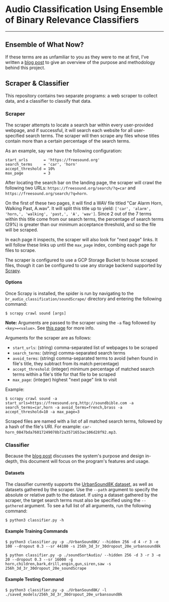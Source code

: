 # Audio Classification Using Ensemble of Binary Relevance Classifiers
---

## Ensemble of What Now?
If these terms are as unfamiliar to you as they were to me at first, I've written a [blog post](https://jakeahansen.com/blog/view/audio-classification-using-ensemble-of-binary-relevance-classifiers) to give an overview of the purpose and methodology behind this project.

## Scraper & Classifier
This repository contains two separate programs: a web scraper to collect data, and a classifier to classify that data.

### Scraper
The scraper attempts to locate a search bar within every user-provided webpage, and if successful, it will search each website for all user-specified search terms.  The scraper will then scrape any files whose titles contain more than a certain percentage of the search terms.

As an example, say we have the following configuration:
```
start_urls       = 'https://freesound.org'
search_terms     = 'car', 'horn'
accept_threshold = 10%
max_page         = 3
```

After locating the search bar on the landing page, the scraper will crawl the following two URLs: `https://freesound.org/search/?q=car` and `https://freesound.org/search/?q=horn`.

On the first of these two pages, it will find a WAV file titled "Car Alarm Horn, Walking Past, A.wav".  It will split this title up to yield: `['car', 'alarm', 'horn,', 'walking', 'past,', 'A', 'wav']`.  Since 2 out of the 7 terms within this title come from our search terms, the percentage of search terms (29%) is greater than our minimum acceptance threshold, and so the file will be scraped.

In each page it inspects, the scraper will also look for "next page" links.  It will follow these links up until the `max_page` index, combing each page for files to scrape.

The scraper is configured to use a GCP Storage Bucket to house scraped files, though it can be configured to use any storage backend supported by [Scrapy](https://scrapy.org/).

#### Options
Once Scrapy is installed, the spider is run by navigating to the `br_audio_classification/soundScrape/` directory and entering the following command:

`$ scrapy crawl sound [args]`

**Note:** Arguments are passed to the scraper using the `-a` flag followed by `<key>=<value>`.  See [this page](https://docs.scrapy.org/en/latest/topics/spiders.html#spider-arguments) for more info.

Arguments for the scraper are as follows:

* `start_urls`: (string) comma-separated list of webpages to be scraped
* `search_terms`: (string) comma-separated search terms
* `avoid_terms`: (string) comma-separated terms to avoid (when found in file's title, they subtract from its match percentage)
* `accept_threshold`: (integer) minimum percentage of matched search terms within a file's title for that file to be scraped
* `max_page`: (integer) highest "next page" link to visit

Example:
```
$ scrapy crawl sound -a start_urls=https://freesound.org,http://soundbible.com -a search_terms=car,horn -a avoid_terms=french,brass -a accept_threshold=10 -a max_page=3
```

Scraped files are named with a list of all matched search terms, followed by a hash of the file's URI.  For example: `car-horn_0847bda76017249078b72a3571653ac106d28f92.mp3`.

### Classifier
Because the [blog post](https://jakeahansen.com/blog/view/audio-classification-using-ensemble-of-binary-relevance-classifiers) discusses the system's purpose and design in-depth, this document will focus on the program's features and usage.

#### Datasets
The classifier currently supports the [UrbanSound8K dataset](https://urbansounddataset.weebly.com/urbansound8k.html), as well as datasets gathered by the scraper.  Use the `--path` argument to specify the absolute or relative path to the dataset.  If using a dataset gathered by the scraper, the target search terms must also be specified using the `--gathered` argument.  To see a full list of all arguments, run the following command:

```
$ python3 classifier.py -h
```

#### Example Training Commands
```
$ python3 classifier.py -p ./UrbanSound8K/ --hidden 256 -d 4 -r 3 -e 100 --dropout 0.3 --sr 44100 -s 256h_3d_3r_30dropout_20e_urbansound8k

$ python classifier.py -p ./soundSortAudio/ --hidden 256 -d 3 -r 3 -e 20 --dropout 0.3 --sr 16000 -g horn,children,bark,drill,engin,gun,siren,saw -s 256h_3d_3r_30dropout_20e_soundScrape
```

#### Example Testing Command
```
$ python3 classifier.py -p ./UrbanSound8K/ -l ./saved_models/256h_3d_3r_30dropout_20e_urbansound8k
```
